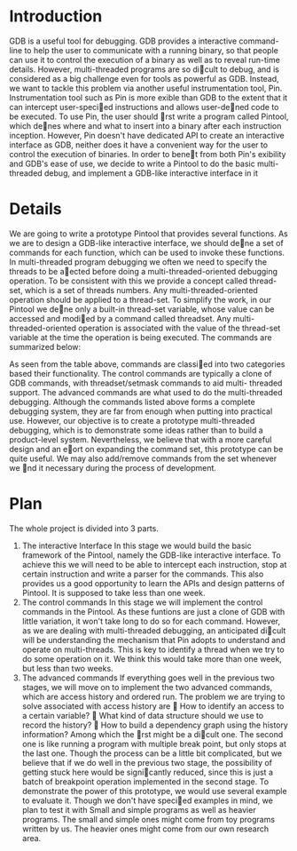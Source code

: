 # Introduction #

GDB is a useful tool for debugging. GDB provides a interactive command-line to help the user to communicate
with a running binary, so that people can use it to control the execution of a binary as well as to reveal run-time
details. However, multi-threaded programs are so dicult to debug, and is considered as a big challenge even
for tools as powerful as GDB. Instead, we want to tackle this problem via another useful instrumentation tool,
Pin. Instrumentation tool such as Pin is more
exible than GDB to the extent that it can intercept user-specied
instructions and allows user-dened code to be executed.
To use Pin, the user should rst write a program called Pintool, which denes where and what to insert into a
binary after each instruction inception. However, Pin doesn't have dedicated API to create an interactive interface
as GDB, neither does it have a convenient way for the user to control the execution of binaries. In order to benet
from both Pin's
exibility and GDB's ease of use, we decide to write a Pintool to do the basic multi-threaded
debug, and implement a GDB-like interactive interface in it


# Details #

We are going to write a prototype Pintool that provides several functions. As we are to design a GDB-like
interactive interface, we should dene a set of commands for each function, which can be used to invoke these
functions. In multi-threaded program debugging we often we need to specify the threads to be aected before
doing a multi-threaded-oriented debugging operation. To be consistent with this we provide a concept called
thread-set, which is a set of threads numbers. Any multi-threaded-oriented operation should be applied to a
thread-set. To simplify the work, in our Pintool we dene only a built-in thread-set variable, whose value can be
accessed and modied by a command called threadset. Any multi-threaded-oriented operation is associated with
the value of the thread-set variable at the time the operation is being executed.
The commands are summarized below:

As seen from the table above, commands are classied into two categories based their functionality. The
control commands are typically a clone of GDB commands, with threadset/setmask commands to aid multi-
threaded support. The advanced commands are what used to do the multi-threaded debugging.
Although the commands listed above forms a complete debugging system, they are far from enough when
putting into practical use. However, our objective is to create a prototype multi-threaded debugging, which is to
demonstrate some ideas rather than to build a product-level system. Nevertheless, we believe that with a more
careful design and an eort on expanding the command set, this prototype can be quite useful. We may also
add/remove commands from the set whenever we nd it necessary during the process of development.

# Plan #
The whole project is divided into 3 parts.
1. The interactive Interface In this stage we would build the basic framework of the Pintool, namely the
GDB-like interactive interface. To achieve this we will need to be able to intercept each instruction, stop at
certain instruction and write a parser for the commands. This also provides us a good opportunity to learn
the APIs and design patterns of Pintool. It is supposed to take less than one week.
2. The control commands In this stage we will implement the control commands in the Pintool. As these
funtions are just a clone of GDB with little variation, it won't take long to do so for each command.
However, as we are dealing with multi-threaded debugging, an anticipated dicult will be understanding
the mechanism that Pin adopts to understand and operate on multi-threads. This is key to identify a thread
when we try to do some operation on it. We think this would take more than one week, but less than two
weeks.
3. The advanced commands If everything goes well in the previous two stages, we will move on to implement
the two advanced commands, which are access history and ordered run. The problem we are trying to
solve associated with access history are
 How to identify an access to a certain variable?
 What kind of data structure should we use to record the history?
 How to build a dependency graph using the history information?
Among which the rst might be a dicult one. The second one is like running a program with multiple break
point, but only stops at the last one. Though the process can be a little bit complicated, but we believe that
if we do well in the previous two stage, the possibility of getting stuck here would be signicantly reduced,
since this is just a batch of breakpoint operation implemented in the second stage.
To demonstrate the power of this prototype, we would use several example to evaluate it. Though we don't
have specied examples in mind, we plan to test it with Small and simple programs as well as heavier
programs. The small and simple ones might come from toy programs written by us. The heavier ones might
come from our own research area.